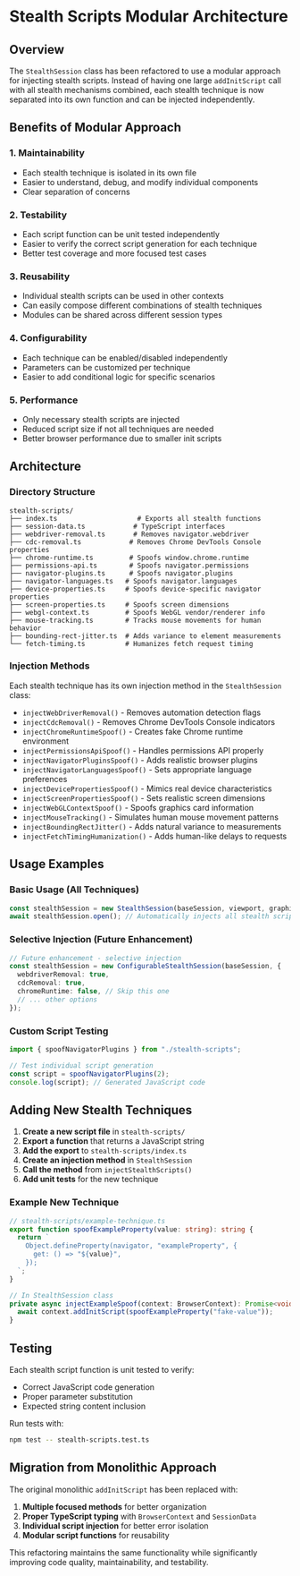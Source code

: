 # Stealth Scripts Modular Architecture

## Overview

The `StealthSession` class has been refactored to use a modular approach for injecting stealth scripts. Instead of having one large `addInitScript` call with all stealth mechanisms combined, each stealth technique is now separated into its own function and can be injected independently.

## Benefits of Modular Approach

### 1. **Maintainability**

- Each stealth technique is isolated in its own file
- Easier to understand, debug, and modify individual components
- Clear separation of concerns

### 2. **Testability**

- Each script function can be unit tested independently
- Easier to verify the correct script generation for each technique
- Better test coverage and more focused test cases

### 3. **Reusability**

- Individual stealth scripts can be used in other contexts
- Can easily compose different combinations of stealth techniques
- Modules can be shared across different session types

### 4. **Configurability**

- Each technique can be enabled/disabled independently
- Parameters can be customized per technique
- Easier to add conditional logic for specific scenarios

### 5. **Performance**

- Only necessary stealth scripts are injected
- Reduced script size if not all techniques are needed
- Better browser performance due to smaller init scripts

## Architecture

### Directory Structure

```
stealth-scripts/
├── index.ts                    # Exports all stealth functions
├── session-data.ts            # TypeScript interfaces
├── webdriver-removal.ts       # Removes navigator.webdriver
├── cdc-removal.ts            # Removes Chrome DevTools Console properties
├── chrome-runtime.ts         # Spoofs window.chrome.runtime
├── permissions-api.ts        # Spoofs navigator.permissions
├── navigator-plugins.ts      # Spoofs navigator.plugins
├── navigator-languages.ts   # Spoofs navigator.languages
├── device-properties.ts     # Spoofs device-specific navigator properties
├── screen-properties.ts     # Spoofs screen dimensions
├── webgl-context.ts         # Spoofs WebGL vendor/renderer info
├── mouse-tracking.ts        # Tracks mouse movements for human behavior
├── bounding-rect-jitter.ts  # Adds variance to element measurements
└── fetch-timing.ts          # Humanizes fetch request timing
```

### Injection Methods

Each stealth technique has its own injection method in the `StealthSession` class:

- `injectWebDriverRemoval()` - Removes automation detection flags
- `injectCdcRemoval()` - Removes Chrome DevTools Console indicators
- `injectChromeRuntimeSpoof()` - Creates fake Chrome runtime environment
- `injectPermissionsApiSpoof()` - Handles permissions API properly
- `injectNavigatorPluginsSpoof()` - Adds realistic browser plugins
- `injectNavigatorLanguagesSpoof()` - Sets appropriate language preferences
- `injectDevicePropertiesSpoof()` - Mimics real device characteristics
- `injectScreenPropertiesSpoof()` - Sets realistic screen dimensions
- `injectWebGLContextSpoof()` - Spoofs graphics card information
- `injectMouseTracking()` - Simulates human mouse movement patterns
- `injectBoundingRectJitter()` - Adds natural variance to measurements
- `injectFetchTimingHumanization()` - Adds human-like delays to requests

## Usage Examples

### Basic Usage (All Techniques)

```typescript
const stealthSession = new StealthSession(baseSession, viewport, graphics, host, device, location);
await stealthSession.open(); // Automatically injects all stealth scripts
```

### Selective Injection (Future Enhancement)

```typescript
// Future enhancement - selective injection
const stealthSession = new ConfigurableStealthSession(baseSession, {
  webdriverRemoval: true,
  cdcRemoval: true,
  chromeRuntime: false, // Skip this one
  // ... other options
});
```

### Custom Script Testing

```typescript
import { spoofNavigatorPlugins } from "./stealth-scripts";

// Test individual script generation
const script = spoofNavigatorPlugins(2);
console.log(script); // Generated JavaScript code
```

## Adding New Stealth Techniques

1. **Create a new script file** in `stealth-scripts/`
2. **Export a function** that returns a JavaScript string
3. **Add the export** to `stealth-scripts/index.ts`
4. **Create an injection method** in `StealthSession`
5. **Call the method** from `injectStealthScripts()`
6. **Add unit tests** for the new technique

### Example New Technique

```typescript
// stealth-scripts/example-technique.ts
export function spoofExampleProperty(value: string): string {
  return `
    Object.defineProperty(navigator, "exampleProperty", {
      get: () => "${value}",
    });
  `;
}

// In StealthSession class
private async injectExampleSpoof(context: BrowserContext): Promise<void> {
  await context.addInitScript(spoofExampleProperty("fake-value"));
}
```

## Testing

Each stealth script function is unit tested to verify:

- Correct JavaScript code generation
- Proper parameter substitution
- Expected string content inclusion

Run tests with:

```bash
npm test -- stealth-scripts.test.ts
```

## Migration from Monolithic Approach

The original monolithic `addInitScript` has been replaced with:

1. **Multiple focused methods** for better organization
2. **Proper TypeScript typing** with `BrowserContext` and `SessionData`
3. **Individual script injection** for better error isolation
4. **Modular script functions** for reusability

This refactoring maintains the same functionality while significantly improving code quality, maintainability, and testability.
